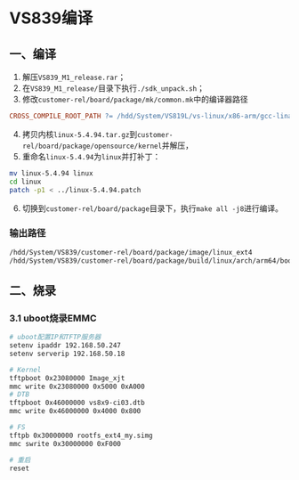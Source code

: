 # VS839编译

## 一、编译

1. 解压`VS839_M1_release.rar`；
2. 在`VS839_M1_release/`目录下执行`./sdk_unpack.sh`；
3. 修改`customer-rel/board/package/mk/common.mk`中的编译器路径

```makefile
CROSS_COMPILE_ROOT_PATH	?= /hdd/System/VS819L/vs-linux/x86-arm/gcc-linaro-7.5.0-aarch64-linux-gnu
```

4. 拷贝内核`linux-5.4.94.tar.gz`到`customer-rel/board/package/opensource/kernel`并解压，
5. 重命名`linux-5.4.94`为`linux`并打补丁：

```sh
mv linux-5.4.94 linux
cd linux
patch -p1 < ../linux-5.4.94.patch
```

6. 切换到`customer-rel/board/package`目录下，执行`make all -j8`进行编译。


### 输出路径

```sh
/hdd/System/VS839/customer-rel/board/package/image/linux_ext4
/hdd/System/VS839/customer-rel/board/package/build/linux/arch/arm64/boot/dts/visinextek
```

## 二、烧录

### 3.1 uboot烧录EMMC

```sh
# uboot配置IP和TFTP服务器
setenv ipaddr 192.168.50.247
setenv serverip 192.168.50.18

# Kernel
tftpboot 0x23080000 Image_xjt
mmc write 0x23080000 0x5000 0xA000
# DTB
tftpboot 0x46000000 vs8x9-ci03.dtb
mmc write 0x46000000 0x4000 0x800

# FS
tftpb 0x30000000 rootfs_ext4_my.simg
mmc swrite 0x30000000 0xF000

# 重启
reset
```
